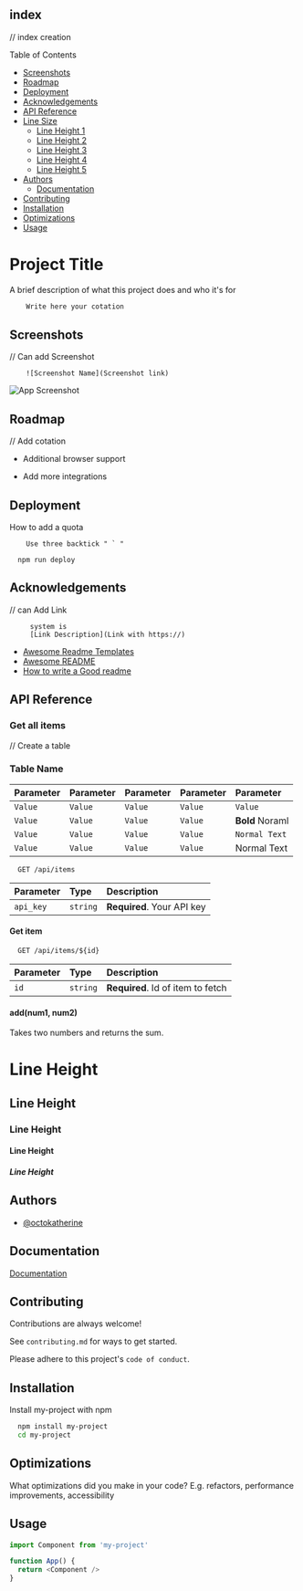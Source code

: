 
## index

// index creation

Table of Contents

* [Screenshots](#screenshots)
* [Roadmap](#roadmap)
* [Deployment](#deployment)
* [Acknowledgements](#acknowledgements)
* [API Reference](#aPI-reference)
* [Line Size](#line-size)
    * [Line Height 1](#line-height-1)
    * [Line Height 2](#line-height-2)
    * [Line Height 3](#line-height-3)
    * [Line Height 4](#line-height-4)
    * [Line Height 5](#line-height-5)
* [Authors](#authors)
    * [Documentation](#documentation)
* [Contributing](#contributing)
* [Installation](#installation)
* [Optimizations](#optimizations)
* [Usage](#usage)

# Project Title 




A brief description of what this project does and who it's for

```bash
    Write here your cotation

```


## Screenshots

// Can add Screenshot
```
    ![Screenshot Name](Screenshot link)
```
![App Screenshot](https://via.placeholder.com/468x300?text=App+Screenshot+Here)


## Roadmap

// Add cotation

- Additional browser support

- Add more integrations


## Deployment

How to add a quota
```
    Use three backtick " ` "
```

```
  npm run deploy
```


## Acknowledgements


// can Add Link
   ```
        system is
        [Link Description](Link with https://)
   ```
 - [Awesome Readme Templates](https://awesomeopensource.com/project/elangosundar/awesome-README-templates)
 - [Awesome README](https://github.com/matiassingers/awesome-readme)
 - [How to write a Good readme](https://bulldogjob.com/news/449-how-to-write-a-good-readme-for-your-github-project)


## API Reference

### Get all items

// Create a table
### Table Name

| Parameter | Parameter | Parameter | Parameter | Parameter          |
| :-------- | :-------- | :-------- | :-------- | :----------------- |
| `Value`   | `Value`   | `Value`   | `Value`   | `Value`            |
| `Value`   | `Value`   | `Value`   | `Value`   | **Bold** Noraml    |
| `Value`   | `Value`   | `Value`   | `Value`   | `Normal Text`      |
| `Value`   | `Value`   | `Value`   | `Value`   |  Normal Text       |


```http
  GET /api/items
```

| Parameter | Type     | Description                |
| :-------- | :------- | :------------------------- |
| `api_key` | `string` | **Required**. Your API key |

#### Get item

```http
  GET /api/items/${id}
```

| Parameter | Type     | Description                       |
| :-------- | :------- | :-------------------------------- |
| `id`      | `string` | **Required**. Id of item to fetch |

#### add(num1, num2)

Takes two numbers and returns the sum.


# Line Height
## Line Height
### Line Height
#### Line Height
##### Line Height
## Authors

- [@octokatherine](https://www.github.com/octokatherine)

## Documentation

[Documentation](https://linktodocumentation)
## Contributing

Contributions are always welcome!

See `contributing.md` for ways to get started.

Please adhere to this project's `code of conduct`.


## Installation

Install my-project with npm

```bash
  npm install my-project
  cd my-project
```
    
## Optimizations

What optimizations did you make in your code? E.g. refactors, performance improvements, accessibility


## Usage

```javascript
import Component from 'my-project'

function App() {
  return <Component />
}
```

